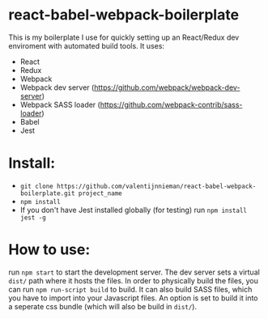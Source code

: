 # react-babel-webpack-boilerplate
This is my boilerplate I use for quickly setting up an React/Redux dev enviroment with automated build tools.
It uses: 
- React
- Redux
- Webpack
- Webpack dev server (https://github.com/webpack/webpack-dev-server)
- Webpack SASS loader (https://github.com/webpack-contrib/sass-loader)
- Babel
- Jest

# Install:
- `git clone https://github.com/valentijnnieman/react-babel-webpack-boilerplate.git project_name`
- `npm install`
- If you don't have Jest installed globally (for testing) run `npm install jest -g`

# How to use:
run `npm start` to start the development server. The dev server sets a virtual `dist/` path where it hosts the files. In order to physically build the files, you can run `npm run-script build` to build. It can also build SASS files, which you have to import into your Javascript files. An option is set to build it into a seperate css bundle (which will also be build in `dist/`).

